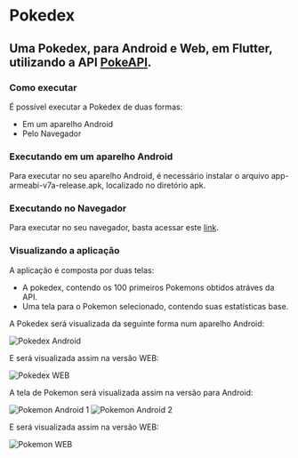 # Pokedex

## Uma Pokedex, para Android e Web, em Flutter, utilizando a API [PokeAPI](pokeapi.co).

### Como executar

É possível executar a Pokedex de duas formas:
 - Em um aparelho Android
 - Pelo Navegador

### Executando em um aparelho Android

Para executar no seu aparelho Android, é necessário instalar o arquivo app-armeabi-v7a-release.apk, localizado no diretório apk.

### Executando no Navegador

Para executar no seu navegador, basta acessar este [link](https://felipebastoss.github.io/#/).

### Visualizando a aplicação

A aplicação é composta por duas telas:
  - A pokedex, contendo os 100 primeiros Pokemons obtidos atráves da API.
  - Uma tela para o Pokemon selecionado, contendo suas estatísticas base.
  
A Pokedex será visualizada da seguinte forma num aparelho Android:

![Pokedex Android](screenshots/pokedex_android.png)

E será visualizada assim na versão WEB:

![Pokedex WEB](screenshots/pokedex_web.png)

A tela de Pokemon será visualizada assim na versão para Android:

![Pokemon Android 1](screenshots/pokemon_android_1.png)
![Pokemon Android 2](screenshots/pokemon_android_2.png)

E será visualizada assim na versão WEB:

![Pokemon WEB](screenshots/pokemon_web.png)
